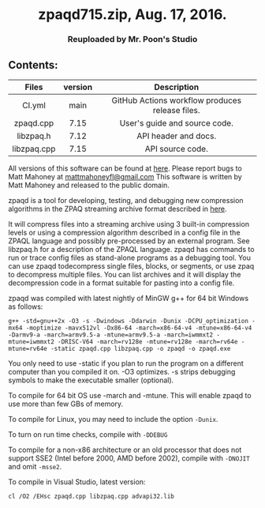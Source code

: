 <div align=center>

# zpaqd715.zip, Aug. 17, 2016.
### Reuploaded by Mr. Poon's Studio

</div>

## Contents:

<div align=center>

|Files|version|Description|
|:------------:|:-----:|:----------------------------------------------------:|
|CI.yml        |main   |GitHub Actions workflow produces release files.|
|zpaqd.cpp     |7.15   |User's guide and source code.|
|libzpaq.h     |7.12   |API header and docs.|
|libzpaq.cpp   |7.15   |API source code.|

</div>

All versions of this software can be found at
[here](http://mattmahoney.net/dc/zpaq.html#zpaq "ZPAQ Lossless Compressing Tool").
Please report bugs to Matt Mahoney at mattmahoneyfl@gmail.com
This software is written by Matt Mahoney and released to the public domain.

zpaqd is a tool for developing, testing, 
and debugging new compression algorithms 
in the ZPAQ streaming archive format described 
in [here](http://mattmahoney.net/dc/zpaq206.pdf#zpaq-pdf "ZPAQ Description (PDF)").

It will compress files into a streaming archive 
using 3 built-in compression levels or using a 
compression algorithm described in a config file in 
the ZPAQL language and possibly pre-processed by an 
external program. See libzpaq.h for a description of 
the ZPAQL language. zpaqd has commands to run or trace 
config files as stand-alone programs as a debugging 
tool. You can use zpaqd todecompress single files, 
blocks, or segments, or use zpaq to decompress 
multiple files. You can list archives and it will 
display the decompression code in a format suitable 
for pasting into a config file.

zpaqd was compiled with latest nightly of MinGW g++ for 64 bit Windows as follows:

```g++
g++ -std=gnu++2x -O3 -s -Dwindows -Ddarwin -Dunix -DCPU_optimization -mx64 -moptimize -mavx512vl -Dx86-64 -march=x86-64-v4 -mtune=x86-64-v4 -Darmv9-a -march=armv9.5-a -mtune=armv9.5-a -march=iwmmxt2 -mtune=iwmmxt2 -DRISC-V64 -march=rv128e -mtune=rv128e -march=rv64e -mtune=rv64e -static zpaqd.cpp libzpaq.cpp -o zpaqd -o zpaqd.exe
```

You only need to use -static if you plan to run the 
program on a different computer than you compiled it 
on. -O3 optimizes. -s strips debugging symbols to make 
the executable smaller (optional).

To compile for 64 bit OS use -march and -mtune. 
This will enable zpaqd to use more than few GBs of 
memory.

To compile for Linux, you may need to include the 
option `-Dunix`.

To turn on run time checks, compile with `-DDEBUG`

To compile for a non-x86 architecture or an old 
processor that does not support SSE2 (Intel before 
2000, AMD before 2002), compile with `-DNOJIT` and 
omit `-msse2`.

To compile in Visual Studio, latest version: 

```Visual Studio
cl /O2 /EHsc zpaqd.cpp libzpaq.cpp advapi32.lib
```
